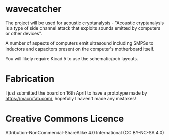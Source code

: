 # wavecatcher

The project will be used for acoustic cryptanalysis - "Acoustic cryptanalysis is a type of side channel attack that exploits sounds emitted by computers or other devices".

A number of aspects of computers emit ultrasound including SMPSs to inductors and capacitors present on the computer's motherboard itself.

You will likely require Kicad 5 to use the schematic/pcb layouts.

# Fabrication

I just submitted the board on 16th April to have a prototype made by https://macrofab.com/, hopefully I haven't made any mistakes!

# Creative Commons Licence

Attribution-NonCommercial-ShareAlike 4.0 International (CC BY-NC-SA 4.0)  

